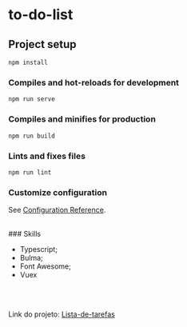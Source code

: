 # to-do-list

## Project setup
```
npm install
```

### Compiles and hot-reloads for development
```
npm run serve
```

### Compiles and minifies for production
```
npm run build
```

### Lints and fixes files
```
npm run lint
```

### Customize configuration
See [Configuration Reference](https://cli.vuejs.org/config/).

<br />
### Skills

- Typescript;
- Bulma;
- Font Awesome;
- Vuex
<br />
<br />

Link do projeto: <a href="https://lista-de-tarefas-bay-seven.vercel.app" targer="blank">Lista-de-tarefas</a>
